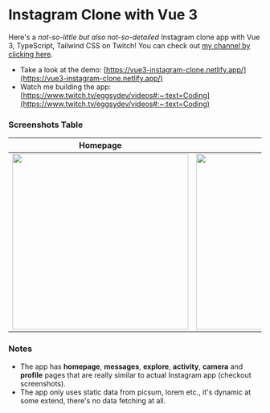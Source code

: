 # Instagram Clone with Vue 3

Here's a _not-so-little but also not-so-detailed_ Instagram clone app with Vue 3, TypeScript, Tailwind CSS on Twitch! You can check out [my channel by clicking here](https://www.twitch.tv/eggsydev/).

- Take a look at the demo: [https://vue3-instagram-clone.netlify.app/](https://vue3-instagram-clone.netlify.app/)
- Watch me building the app: [https://www.twitch.tv/eggsydev/videos#:~:text=Coding](https://www.twitch.tv/eggsydev/videos#:~:text=Coding)

### Screenshots Table

<table>
  <thead>
    <th>Homepage</th>
    <th>Messages</th>
    <th>Activity</th>
    <th>Profile</th>
  </thead>

  <tbody>
    <tr>
      <td>
        <img src="https://user-images.githubusercontent.com/13917975/190673101-a461b7cd-246b-45a7-9c0e-ee0f1df59a4c.png" height="350px" />
      </td>
      <td>
        <img src="https://user-images.githubusercontent.com/13917975/190673127-fef384a0-a0eb-4bda-8dc1-04e7982b0766.png" height="350px" />
      </td>
      <td>
        <img src="https://user-images.githubusercontent.com/13917975/190673146-bf7f9043-1c74-4de3-b4cc-1f8051e1fbc4.png" height="350px" />
      </td>
      <td>
        <img src="https://user-images.githubusercontent.com/13917975/190673161-38338d04-9205-4de7-a1f7-a6229b11e375.png" height="350px" />
      </td>
    </tr>
  </tbody>
</table>

### Notes

- The app has **homepage**, **messages**, **explore**, **activity**, **camera** and **profile** pages that are really similar to actual Instagram app (checkout screenshots).
- The app only uses static data from picsum, lorem etc., it's dynamic at some extend, there's no data fetching at all.
